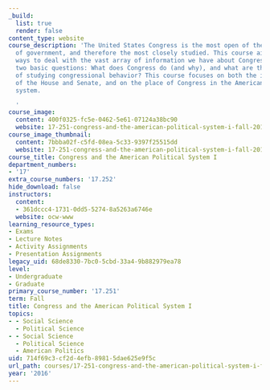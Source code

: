 ```yaml
---
_build:
  list: true
  render: false
content_type: website
course_description: 'The United States Congress is the most open of the national branches
  of government, and therefore the most closely studied. This course aims to find
  ways to deal with the vast array of information we have about Congress by asking
  two basic questions: What does Congress do (and why), and what are the various ways
  of studying congressional behavior? This course focuses on both the internal processes
  of the House and Senate, and on the place of Congress in the American political
  system.

  '
course_image:
  content: 400f0325-fc5e-0462-5e61-07124a38bc90
  website: 17-251-congress-and-the-american-political-system-i-fall-2016
course_image_thumbnail:
  content: 7bbba02f-c5fd-08ea-5c33-9397f25515dd
  website: 17-251-congress-and-the-american-political-system-i-fall-2016
course_title: Congress and the American Political System I
department_numbers:
- '17'
extra_course_numbers: '17.252'
hide_download: false
instructors:
  content:
  - 361dccc4-1731-0dd5-5274-8a5263a6746e
  website: ocw-www
learning_resource_types:
- Exams
- Lecture Notes
- Activity Assignments
- Presentation Assignments
legacy_uid: 68de8330-7bc0-5cbd-33a4-9b882979ea78
level:
- Undergraduate
- Graduate
primary_course_number: '17.251'
term: Fall
title: Congress and the American Political System I
topics:
- - Social Science
  - Political Science
- - Social Science
  - Political Science
  - American Politics
uid: 714f69c3-cf2d-4efb-8981-5dae625e9f5c
url_path: courses/17-251-congress-and-the-american-political-system-i-fall-2016
year: '2016'
---
```

